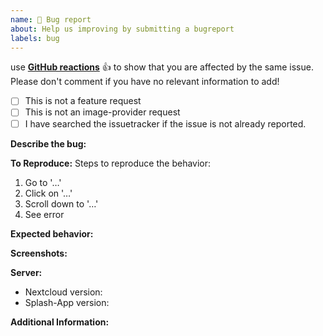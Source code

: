 ```yaml
---
name: 🚩 Bug report
about: Help us improving by submitting a bugreport
labels: bug
---
```


 use **[GitHub reactions](https://blog.github.com/2016-03-10-add-reactions-to-pull-requests-issues-and-comments/)** 👍 to show that you are affected by the same issue. Please don't comment if you have no relevant information to add!

- [ ] This is not a feature request
- [ ] This is not an image-provider request
- [ ] I have searched the issuetracker if the issue is not already reported.

**Describe the bug:**
<!-- A clear and concise description of what the bug is. -->


**To Reproduce:**
Steps to reproduce the behavior:
1. Go to '…'
2. Click on '…'
3. Scroll down to '…'
4. See error


**Expected behavior:**
<!-- A clear and concise description of what you expected to happen. -->


**Screenshots:**
<!-- If applicable, add screenshots to help explain your problem. -->


**Server:**
 - Nextcloud version: 
 - Splash-App version: 

**Additional Information:**
